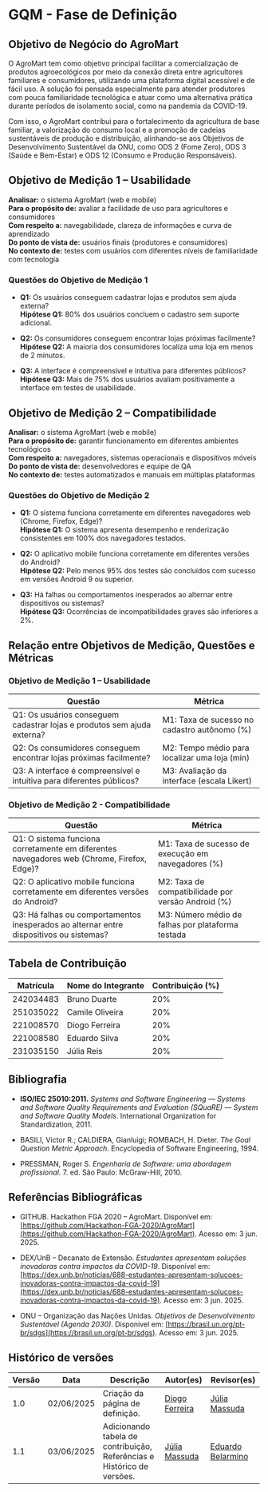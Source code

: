 # GQM - Fase de Definição  


## Objetivo de Negócio do AgroMart

O AgroMart tem como objetivo principal facilitar a comercialização de produtos agroecológicos por meio da conexão direta entre agricultores familiares e consumidores, utilizando uma plataforma digital acessível e de fácil uso. A solução foi pensada especialmente para atender produtores com pouca familiaridade tecnológica e atuar como uma alternativa prática durante períodos de isolamento social, como na pandemia da COVID-19.

Com isso, o AgroMart contribui para o fortalecimento da agricultura de base familiar, a valorização do consumo local e a promoção de cadeias sustentáveis de produção e distribuição, alinhando-se aos Objetivos de Desenvolvimento Sustentável da ONU, como ODS 2 (Fome Zero), ODS 3 (Saúde e Bem-Estar) e ODS 12 (Consumo e Produção Responsáveis).


## Objetivo de Medição 1 – Usabilidade

**Analisar:** o sistema AgroMart (web e mobile)  
**Para o propósito de:** avaliar a facilidade de uso para agricultores e consumidores  
**Com respeito a:** navegabilidade, clareza de informações e curva de aprendizado  
**Do ponto de vista de:** usuários finais (produtores e consumidores)  
**No contexto de:** testes com usuários com diferentes níveis de familiaridade com tecnologia

### Questões do Objetivo de Medição 1

- **Q1:** Os usuários conseguem cadastrar lojas e produtos sem ajuda externa?  
  **Hipótese Q1:** 80% dos usuários concluem o cadastro sem suporte adicional.

- **Q2:** Os consumidores conseguem encontrar lojas próximas facilmente?  
  **Hipótese Q2:** A maioria dos consumidores localiza uma loja em menos de 2 minutos.

- **Q3:** A interface é compreensível e intuitiva para diferentes públicos?  
  **Hipótese Q3:** Mais de 75% dos usuários avaliam positivamente a interface em testes de usabilidade.

## Objetivo de Medição 2 – Compatibilidade

**Analisar:** o sistema AgroMart (web e mobile)  
**Para o propósito de:** garantir funcionamento em diferentes ambientes tecnológicos  
**Com respeito a:** navegadores, sistemas operacionais e dispositivos móveis  
**Do ponto de vista de:** desenvolvedores e equipe de QA  
**No contexto de:** testes automatizados e manuais em múltiplas plataformas

### Questões do Objetivo de Medição 2

- **Q1:** O sistema funciona corretamente em diferentes navegadores web (Chrome, Firefox, Edge)?  
  **Hipótese Q1:** O sistema apresenta desempenho e renderização consistentes em 100% dos navegadores testados.

- **Q2:** O aplicativo mobile funciona corretamente em diferentes versões do Android?  
  **Hipótese Q2:** Pelo menos 95% dos testes são concluídos com sucesso em versões Android 9 ou superior.

- **Q3:** Há falhas ou comportamentos inesperados ao alternar entre dispositivos ou sistemas?  
  **Hipótese Q3:** Ocorrências de incompatibilidades graves são inferiores a 2%.


## Relação entre Objetivos de Medição, Questões e Métricas

### Objetivo de Medição 1 – Usabilidade

| Questão                                                                 | Métrica                                       |
| ----------------------------------------------------------------------- | --------------------------------------------- |
| Q1: Os usuários conseguem cadastrar lojas e produtos sem ajuda externa? | M1: Taxa de sucesso no cadastro autônomo (%)  |
| Q2: Os consumidores conseguem encontrar lojas próximas facilmente?      | M2: Tempo médio para localizar uma loja (min) |
| Q3: A interface é compreensível e intuitiva para diferentes públicos?   | M3: Avaliação da interface (escala Likert)    |

### Objetivo de Medição 2 - Compatibilidade

| Questão                                                                                    | Métrica                                            |
| ------------------------------------------------------------------------------------------ | -------------------------------------------------- |
| Q1: O sistema funciona corretamente em diferentes navegadores web (Chrome, Firefox, Edge)? | M1: Taxa de sucesso de execução em navegadores (%) |
| Q2: O aplicativo mobile funciona corretamente em diferentes versões do Android?            | M2: Taxa de compatibilidade por versão Android (%) |
| Q3: Há falhas ou comportamentos inesperados ao alternar entre dispositivos ou sistemas?    | M3: Número médio de falhas por plataforma testada  |




## Tabela de Contribuição

| Matrícula | Nome do Integrante     | Contribuição (%) |
|-----------|------------------------|------------------|
| 242034483  | Bruno Duarte        | 20%              |
| 251035022  | Camile Oliveira        | 20%              |
| 221008570  | Diogo Ferreira        | 20%              |
| 221008580  | Eduardo Silva        | 20%              |
| 231035150  | Júlia Reis        | 20%              |

## Bibliografia

- **ISO/IEC 25010:2011.** *Systems and Software Engineering — Systems and Software Quality Requirements and Evaluation (SQuaRE) — System and Software Quality Models*. International Organization for Standardization, 2011.

- BASILI, Victor R.; CALDIERA, Gianluigi; ROMBACH, H. Dieter. *The Goal Question Metric Approach*. Encyclopedia of Software Engineering, 1994.

- PRESSMAN, Roger S. *Engenharia de Software: uma abordagem profissional*. 7. ed. São Paulo: McGraw-Hill, 2010.

## Referências Bibliográficas

- GITHUB. Hackathon FGA 2020 – AgroMart. Disponível em: [https://github.com/Hackathon-FGA-2020/AgroMart](https://github.com/Hackathon-FGA-2020/AgroMart). Acesso em: 3 jun. 2025.

- DEX/UnB – Decanato de Extensão. *Estudantes apresentam soluções inovadoras contra impactos da COVID-19*. Disponível em: [https://dex.unb.br/noticias/688-estudantes-apresentam-solucoes-inovadoras-contra-impactos-da-covid-19](https://dex.unb.br/noticias/688-estudantes-apresentam-solucoes-inovadoras-contra-impactos-da-covid-19). Acesso em: 3 jun. 2025.

- ONU – Organização das Nações Unidas. *Objetivos de Desenvolvimento Sustentável (Agenda 2030)*. Disponível em: [https://brasil.un.org/pt-br/sdgs](https://brasil.un.org/pt-br/sdgs). Acesso em: 3 jun. 2025.


## Histórico de versões
| Versão |   Data  | Descrição | Autor(es) | Revisor(es) |
| ------ | ---- | ------ | ---------- | ---------- |
| 1.0 | 02/06/2025 | Criação da página de definição. | [Diogo Ferreira](https://github.com/fdiogo1) | [Júlia Massuda](http://github.com/JuliaReis18)
| 1.1 | 03/06/2025 | Adicionando tabela de contribuição, Referências e Histórico de versões. | [Júlia Massuda](http://github.com/JuliaReis18) | [Eduardo Belarmino](https://github.com/eduard0803) |
